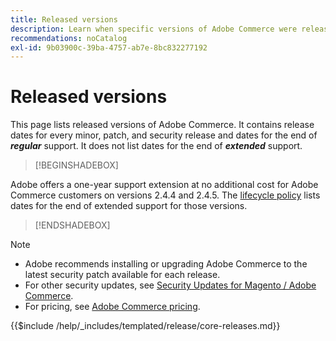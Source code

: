 ```yaml
---
title: Released versions
description: Learn when specific versions of Adobe Commerce were released.
recommendations: noCatalog
exl-id: 9b03900c-39ba-4757-ab7e-8bc832277192
---
```

# Released versions

This page lists released versions of Adobe Commerce. It contains release dates for every minor, patch, and security release and dates for the end of **_regular_** support. It does not list dates for the end of **_extended_** support.

>[!BEGINSHADEBOX]

Adobe offers a one-year support extension at no additional cost for Adobe Commerce customers on versions 2.4.4 and 2.4.5. The [lifecycle policy](lifecycle-policy.md) lists dates for the end of extended support for those versions.

>[!ENDSHADEBOX]

>[!NOTE]
>
>- Adobe recommends installing or upgrading Adobe Commerce to the latest security patch available for each release.
>- For other security updates, see [Security Updates for Magento / Adobe Commerce](https://helpx.adobe.com/security/products/magento.html).
>- For pricing, see [Adobe Commerce pricing](https://business.adobe.com/products/magento/pricing.html).

{{$include /help/_includes/templated/release/core-releases.md}}

<!-- Last updated from includes: 2025-10-14 10:43:33 -->
